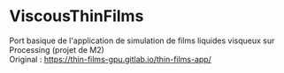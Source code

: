 # ViscousThinFilms

Port basique de l'application de simulation de films liquides visqueux sur Processing (projet de M2)  
Original : https://thin-films-gpu.gitlab.io/thin-films-app/
